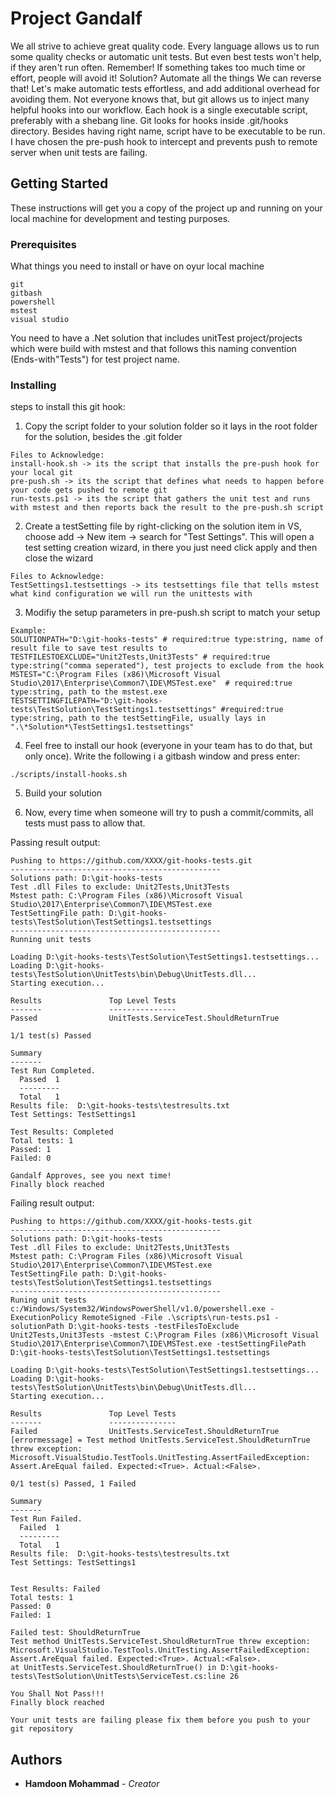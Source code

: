 # Project Gandalf

We all strive to achieve great quality code. Every language allows us to run some quality checks or automatic unit tests. But even best tests won't help, if they aren't run often.
Remember! If something takes too much time or effort, people will avoid it!
Solution?
Automate all the things
We can reverse that! Let's make automatic tests effortless, and add additional overhead for avoiding them.
Not everyone knows that, but git allows us to inject many helpful hooks into our workflow.
Each hook is a single executable script, preferably with a shebang line. Git looks for hooks inside .git/hooks directory. Besides having right name, script have to be executable to be run.
I have chosen the pre-push hook to intercept and prevents push to remote server when unit tests are failing.

## Getting Started

These instructions will get you a copy of the project up and running on your local machine for development and testing purposes.


### Prerequisites

What things you need to install or have on oyur local machine 

```
git
gitbash
powershell
mstest
visual studio
```
You need to have a .Net solution that includes unitTest project/projects which were build with mstest and that follows this naming convention (Ends-with"Tests") for test project name.
### Installing

steps to install this git hook:

1. Copy the script folder to your solution folder so it lays in the root folder for the solution, besides the .git folder
```
Files to Acknowledge:
install-hook.sh -> its the script that installs the pre-push hook for your local git
pre-push.sh -> its the script that defines what needs to happen before your code gets pushed to remote git
run-tests.ps1 -> its the script that gathers the unit test and runs with mstest and then reports back the result to the pre-push.sh script 
```

2. Create a testSetting file by right-clicking on the solution item in VS, choose add -> New item -> search for  "Test Settings".
This will open a test setting creation wizard, in there you just need click apply and then close the wizard
```
Files to Acknowledge:
TestSettings1.testsettings -> its testsettings file that tells mstest what kind configuration we will run the unittests with
```

3. Modifiy the setup parameters in pre-push.sh script to match your setup
```
Example:
SOLUTIONPATH="D:\git-hooks-tests" # required:true type:string, name of result file to save test results to
TESTFILESTOEXCLUDE="Unit2Tests,Unit3Tests" # required:true type:string("comma seperated"), test projects to exclude from the hook
MSTEST="C:\Program Files (x86)\Microsoft Visual Studio\2017\Enterprise\Common7\IDE\MSTest.exe"  # required:true type:string, path to the mstest.exe
TESTSETTINGFILEPATH="D:\git-hooks-tests\TestSolution\TestSettings1.testsettings" #required:true type:string, path to the testSettingFile, usually lays in ".\*Solution*\TestSettings1.testsettings"  
```

4. Feel free to install our hook (everyone in your team has to do that, but only once). Write the following i a gitbash window and press enter:
```
./scripts/install-hooks.sh  
```

5. Build your solution

6. Now, every time when someone will try to push a commit/commits, all tests must pass to allow that.

Passing result output:
```
Pushing to https://github.com/XXXX/git-hooks-tests.git
-----------------------------------------------
Solutions path: D:\git-hooks-tests
Test .dll Files to exclude: Unit2Tests,Unit3Tests
Mstest path: C:\Program Files (x86)\Microsoft Visual Studio\2017\Enterprise\Common7\IDE\MSTest.exe
TestSettingFile path: D:\git-hooks-tests\TestSolution\TestSettings1.testsettings
-----------------------------------------------
Running unit tests

Loading D:\git-hooks-tests\TestSolution\TestSettings1.testsettings...
Loading D:\git-hooks-tests\TestSolution\UnitTests\bin\Debug\UnitTests.dll...
Starting execution...

Results               Top Level Tests
-------               ---------------
Passed                UnitTests.ServiceTest.ShouldReturnTrue

1/1 test(s) Passed

Summary
-------
Test Run Completed.
  Passed  1
  ---------
  Total   1
Results file:  D:\git-hooks-tests\testresults.txt
Test Settings: TestSettings1

Test Results: Completed
Total tests: 1
Passed: 1
Failed: 0

Gandalf Approves, see you next time!
Finally block reached  
```

Failing result output:
```
Pushing to https://github.com/XXXX/git-hooks-tests.git
-----------------------------------------------
Solutions path: D:\git-hooks-tests
Test .dll Files to exclude: Unit2Tests,Unit3Tests
Mstest path: C:\Program Files (x86)\Microsoft Visual Studio\2017\Enterprise\Common7\IDE\MSTest.exe
TestSettingFile path: D:\git-hooks-tests\TestSolution\TestSettings1.testsettings
-----------------------------------------------
Runing unit tests
c:/Windows/System32/WindowsPowerShell/v1.0/powershell.exe -ExecutionPolicy RemoteSigned -File .\scripts\run-tests.ps1 -solutionPath D:\git-hooks-tests -testFilesToExclude Unit2Tests,Unit3Tests -mstest C:\Program Files (x86)\Microsoft Visual Studio\2017\Enterprise\Common7\IDE\MSTest.exe -testSettingFilePath D:\git-hooks-tests\TestSolution\TestSettings1.testsettings

Loading D:\git-hooks-tests\TestSolution\TestSettings1.testsettings...
Loading D:\git-hooks-tests\TestSolution\UnitTests\bin\Debug\UnitTests.dll...
Starting execution...

Results               Top Level Tests
-------               ---------------
Failed                UnitTests.ServiceTest.ShouldReturnTrue
[errormessage] = Test method UnitTests.ServiceTest.ShouldReturnTrue threw exception: 
Microsoft.VisualStudio.TestTools.UnitTesting.AssertFailedException: Assert.AreEqual failed. Expected:<True>. Actual:<False>. 

0/1 test(s) Passed, 1 Failed

Summary
-------
Test Run Failed.
  Failed  1
  ---------
  Total   1
Results file:  D:\git-hooks-tests\testresults.txt
Test Settings: TestSettings1


Test Results: Failed
Total tests: 1
Passed: 0
Failed: 1

Failed test: ShouldReturnTrue
Test method UnitTests.ServiceTest.ShouldReturnTrue threw exception: 
Microsoft.VisualStudio.TestTools.UnitTesting.AssertFailedException: Assert.AreEqual failed. Expected:<True>. Actual:<False>. 
at UnitTests.ServiceTest.ShouldReturnTrue() in D:\git-hooks-tests\TestSolution\UnitTests\ServiceTest.cs:line 26

You Shall Not Pass!!!
Finally block reached

Your unit tests are failing please fix them before you push to your git repository
```

## Authors

* **Hamdoon Mohammad** - *Creator* 
